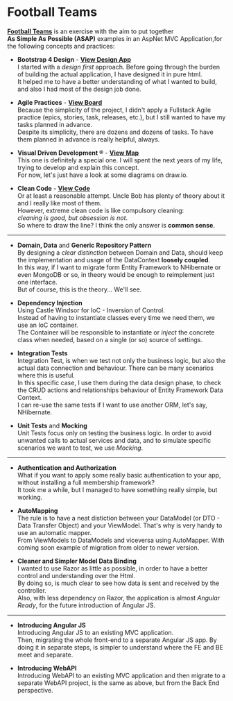 # Football Teams

**[Football Teams](https://development.cyberzenno.com/football-teams)** is an exercise with the aim to put together  
**As Simple As Possible (ASAP)**  examples in an AspNet MVC Application,for the following concepts and practices:

- **Bootstrap 4 Design** - **[View Design App](https://still-night-6460.bss.design/)**  
I started with a *design first* approach. Before going through the burden of building the actual application, I have designed it in pure html.  
It helped me to have a better understanding of what I wanted to build, and also I had most of the design job done.  

- **Agile Practices** - **[View Board](https://trello.com/b/l73YaarH/football-teams)**  
Because the simplicity of the project, I didn't apply a Fullstack Agile practice (epics, stories, task, releases, etc.), but I still wanted to have my tasks planned in advance.  
Despite its simplicity, there are dozens and dozens of tasks. To have them planned in advance is really helpful, always.  

- **Visual Driven Development ®** - **[View Map](https://development.cyberzenno.com/football-teams/vdd/map)**  
This one is definitely a special one. I will spent the next years of my life, trying to develop and explain this concept.  
For now, let's just have a look at some diagrams on draw.io.  

- **Clean Code** - **[View Code](https://github.com/cyberzenno/football-teams/tree/master/FootballTeams)**  
Or at least a reasonable attempt. Uncle Bob has plenty of theory about it and I really like most of them.  
However, extreme clean code is like compulsory cleaning:  
*cleaning is good, but obsession is not*.  
So where to draw the line? I think the only answer is **common sense**.  

----

- **Domain, Data** and **Generic Repository Pattern**  
By designing a *clear distinction* between Domain and Data, should keep the implementation and usage of the DataContext **loosely coupled**.   
In this way, if I want to migrate form Entity Framework to NHibernate or even MongoDB or so, in theory would be enough to reimplement just one interface.  
But of course, this is the theory... We'll see.

- **Dependency Injection**  
Using Castle Windsor for IoC - Inversion of Control.  
Instead of having to instantiate classes every time we need them, we use an IoC container.  
The Container will be responsible to instantiate or *inject* the concrete class when needed, based on a single (or so) source of settings.

- **Integration Tests**  
Integration Test, is when we test not only the business logic, but also the actual data connection and behaviour. There can be many scenarios where this is useful.  
In this specific case, I use them during the data design phase, to check the CRUD actions and relationships behaviour of Entity Framework Data Context.  
I can re-use the same tests if I want to use another ORM, let's say, NHibernate.

- **Unit Tests** and **Mocking**  
Unit Tests focus only on testing the business logic. In order to avoid unwanted calls to actual services and data, and to simulate specific scenarios we want to test, we use *Mocking*.  

----

- **Authentication and Authorization**  
What if you want to apply some really basic authentication to your app, without installing a full membership framework?  
It took me a while, but I managed to have something really simple, but working.

- **AutoMapping**  
The rule is to have a neat distiction between your DataModel (or DTO - Data Transfer Object) and your ViewModel. That's why is very handy to use an automatic mapper.  
From ViewModels to DataModels and viceversa using AutoMapper. With coming soon example of migration from older to newer version.

- **Cleaner and Simpler Model Data Binding**  
I wanted to use Razor as little as possible, in order to have a better control and understanding over the Html.  
By doing so, is much clear to see how data is sent and received by the controller.  
Also, with less dependency on Razor, the application is almost *Angular Ready*, for the future introduction of Angular JS.  

----

- **Introducing Angular JS**   
Introducing Angular JS to an existing MVC application.  
Then, migrating the whole front-end to a separate Angular JS app. By doing it in separate steps, is simpler to understand where the FE and BE meet and separate.

- **Introducing WebAPI**  
Introducing WebAPI to an existing MVC application and then migrate to a separate WebAPI project, is the same as above, but from the Back End perspective.
